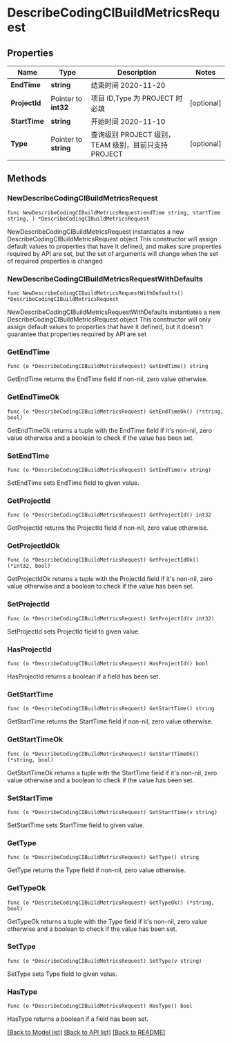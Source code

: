 # DescribeCodingCIBuildMetricsRequest

## Properties

Name | Type | Description | Notes
------------ | ------------- | ------------- | -------------
**EndTime** | **string** | 结束时间 2020-11-20 | 
**ProjectId** | Pointer to **int32** | 项目 ID,Type 为 PROJECT 时必填 | [optional] 
**StartTime** | **string** | 开始时间 2020-11-10 | 
**Type** | Pointer to **string** | 查询级别 PROJECT 级别，TEAM 级别，目前只支持 PROJECT | [optional] 

## Methods

### NewDescribeCodingCIBuildMetricsRequest

`func NewDescribeCodingCIBuildMetricsRequest(endTime string, startTime string, ) *DescribeCodingCIBuildMetricsRequest`

NewDescribeCodingCIBuildMetricsRequest instantiates a new DescribeCodingCIBuildMetricsRequest object
This constructor will assign default values to properties that have it defined,
and makes sure properties required by API are set, but the set of arguments
will change when the set of required properties is changed

### NewDescribeCodingCIBuildMetricsRequestWithDefaults

`func NewDescribeCodingCIBuildMetricsRequestWithDefaults() *DescribeCodingCIBuildMetricsRequest`

NewDescribeCodingCIBuildMetricsRequestWithDefaults instantiates a new DescribeCodingCIBuildMetricsRequest object
This constructor will only assign default values to properties that have it defined,
but it doesn't guarantee that properties required by API are set

### GetEndTime

`func (o *DescribeCodingCIBuildMetricsRequest) GetEndTime() string`

GetEndTime returns the EndTime field if non-nil, zero value otherwise.

### GetEndTimeOk

`func (o *DescribeCodingCIBuildMetricsRequest) GetEndTimeOk() (*string, bool)`

GetEndTimeOk returns a tuple with the EndTime field if it's non-nil, zero value otherwise
and a boolean to check if the value has been set.

### SetEndTime

`func (o *DescribeCodingCIBuildMetricsRequest) SetEndTime(v string)`

SetEndTime sets EndTime field to given value.


### GetProjectId

`func (o *DescribeCodingCIBuildMetricsRequest) GetProjectId() int32`

GetProjectId returns the ProjectId field if non-nil, zero value otherwise.

### GetProjectIdOk

`func (o *DescribeCodingCIBuildMetricsRequest) GetProjectIdOk() (*int32, bool)`

GetProjectIdOk returns a tuple with the ProjectId field if it's non-nil, zero value otherwise
and a boolean to check if the value has been set.

### SetProjectId

`func (o *DescribeCodingCIBuildMetricsRequest) SetProjectId(v int32)`

SetProjectId sets ProjectId field to given value.

### HasProjectId

`func (o *DescribeCodingCIBuildMetricsRequest) HasProjectId() bool`

HasProjectId returns a boolean if a field has been set.

### GetStartTime

`func (o *DescribeCodingCIBuildMetricsRequest) GetStartTime() string`

GetStartTime returns the StartTime field if non-nil, zero value otherwise.

### GetStartTimeOk

`func (o *DescribeCodingCIBuildMetricsRequest) GetStartTimeOk() (*string, bool)`

GetStartTimeOk returns a tuple with the StartTime field if it's non-nil, zero value otherwise
and a boolean to check if the value has been set.

### SetStartTime

`func (o *DescribeCodingCIBuildMetricsRequest) SetStartTime(v string)`

SetStartTime sets StartTime field to given value.


### GetType

`func (o *DescribeCodingCIBuildMetricsRequest) GetType() string`

GetType returns the Type field if non-nil, zero value otherwise.

### GetTypeOk

`func (o *DescribeCodingCIBuildMetricsRequest) GetTypeOk() (*string, bool)`

GetTypeOk returns a tuple with the Type field if it's non-nil, zero value otherwise
and a boolean to check if the value has been set.

### SetType

`func (o *DescribeCodingCIBuildMetricsRequest) SetType(v string)`

SetType sets Type field to given value.

### HasType

`func (o *DescribeCodingCIBuildMetricsRequest) HasType() bool`

HasType returns a boolean if a field has been set.


[[Back to Model list]](../README.md#documentation-for-models) [[Back to API list]](../README.md#documentation-for-api-endpoints) [[Back to README]](../README.md)



